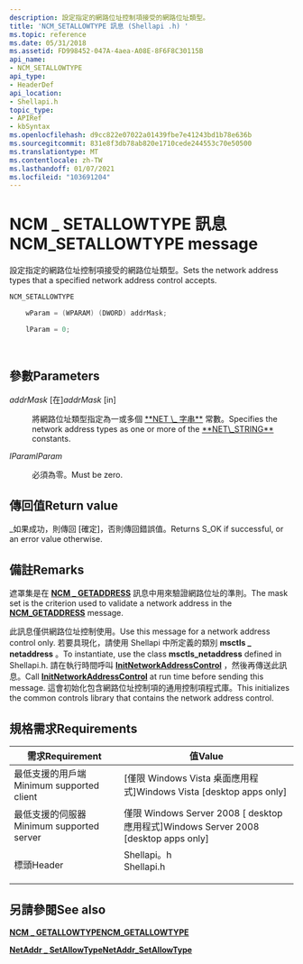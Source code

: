 ```yaml
---
description: 設定指定的網路位址控制項接受的網路位址類型。
title: 'NCM_SETALLOWTYPE 訊息 (Shellapi .h) '
ms.topic: reference
ms.date: 05/31/2018
ms.assetid: FD998452-047A-4aea-A08E-8F6F8C30115B
api_name:
- NCM_SETALLOWTYPE
api_type:
- HeaderDef
api_location:
- Shellapi.h
topic_type:
- APIRef
- kbSyntax
ms.openlocfilehash: d9cc822e07022a01439fbe7e41243bd1b78e636b
ms.sourcegitcommit: 831e8f3db78ab820e1710cede244553c70e50500
ms.translationtype: MT
ms.contentlocale: zh-TW
ms.lasthandoff: 01/07/2021
ms.locfileid: "103691204"
---
```

# <a name="ncm_setallowtype-message"></a><span data-ttu-id="e8281-103">NCM \_ SETALLOWTYPE 訊息</span><span class="sxs-lookup"><span data-stu-id="e8281-103">NCM\_SETALLOWTYPE message</span></span>

<span data-ttu-id="e8281-104">設定指定的網路位址控制項接受的網路位址類型。</span><span class="sxs-lookup"><span data-stu-id="e8281-104">Sets the network address types that a specified network address control accepts.</span></span>


```C++
NCM_SETALLOWTYPE

    wParam = (WPARAM) (DWORD) addrMask;

    lParam = 0;            

            
```



## <a name="parameters"></a><span data-ttu-id="e8281-105">參數</span><span class="sxs-lookup"><span data-stu-id="e8281-105">Parameters</span></span>

<dl> <dt>

<span data-ttu-id="e8281-106">*addrMask* \[在\]</span><span class="sxs-lookup"><span data-stu-id="e8281-106">*addrMask* \[in\]</span></span>
</dt> <dd><span data-ttu-id="e8281-107">將網路位址類型指定為一或多個 <a href="net-string.md">**NET \_ 字串**</a> 常數。</span><span class="sxs-lookup"><span data-stu-id="e8281-107">Specifies the network address types as one or more of the <a href="net-string.md">**NET\_STRING**</a> constants.</span></span></dd> <dt>

<span data-ttu-id="e8281-108">*lParam*</span><span class="sxs-lookup"><span data-stu-id="e8281-108">*lParam*</span></span> 
</dt> <dd><span data-ttu-id="e8281-109">必須為零。</span><span class="sxs-lookup"><span data-stu-id="e8281-109">Must be zero.</span></span></dd> </dl>

## <a name="return-value"></a><span data-ttu-id="e8281-110">傳回值</span><span class="sxs-lookup"><span data-stu-id="e8281-110">Return value</span></span>

<span data-ttu-id="e8281-111">\_如果成功，則傳回 [確定]，否則傳回錯誤值。</span><span class="sxs-lookup"><span data-stu-id="e8281-111">Returns S\_OK if successful, or an error value otherwise.</span></span>

## <a name="remarks"></a><span data-ttu-id="e8281-112">備註</span><span class="sxs-lookup"><span data-stu-id="e8281-112">Remarks</span></span>

<span data-ttu-id="e8281-113">遮罩集是在 [**NCM \_ GETADDRESS**](ncm-getaddress.md) 訊息中用來驗證網路位址的準則。</span><span class="sxs-lookup"><span data-stu-id="e8281-113">The mask set is the criterion used to validate a network address in the [**NCM\_GETADDRESS**](ncm-getaddress.md) message.</span></span>

<span data-ttu-id="e8281-114">此訊息僅供網路位址控制使用。</span><span class="sxs-lookup"><span data-stu-id="e8281-114">Use this message for a network address control only.</span></span> <span data-ttu-id="e8281-115">若要具現化，請使用 Shellapi 中所定義的類別 **msctls \_ netaddress** 。</span><span class="sxs-lookup"><span data-stu-id="e8281-115">To instantiate, use the class **msctls\_netaddress** defined in Shellapi.h.</span></span> <span data-ttu-id="e8281-116">請在執行時間呼叫 [**InitNetworkAddressControl**](/windows/desktop/api/Shellapi/nf-shellapi-initnetworkaddresscontrol) ，然後再傳送此訊息。</span><span class="sxs-lookup"><span data-stu-id="e8281-116">Call [**InitNetworkAddressControl**](/windows/desktop/api/Shellapi/nf-shellapi-initnetworkaddresscontrol) at run time before sending this message.</span></span> <span data-ttu-id="e8281-117">這會初始化包含網路位址控制項的通用控制項程式庫。</span><span class="sxs-lookup"><span data-stu-id="e8281-117">This initializes the common controls library that contains the network address control.</span></span>

## <a name="requirements"></a><span data-ttu-id="e8281-118">規格需求</span><span class="sxs-lookup"><span data-stu-id="e8281-118">Requirements</span></span>



| <span data-ttu-id="e8281-119">需求</span><span class="sxs-lookup"><span data-stu-id="e8281-119">Requirement</span></span> | <span data-ttu-id="e8281-120">值</span><span class="sxs-lookup"><span data-stu-id="e8281-120">Value</span></span> |
|-------------------------------------|---------------------------------------------------------------------------------------|
| <span data-ttu-id="e8281-121">最低支援的用戶端</span><span class="sxs-lookup"><span data-stu-id="e8281-121">Minimum supported client</span></span><br/> | <span data-ttu-id="e8281-122">\[僅限 Windows Vista 桌面應用程式\]</span><span class="sxs-lookup"><span data-stu-id="e8281-122">Windows Vista \[desktop apps only\]</span></span><br/>                                        |
| <span data-ttu-id="e8281-123">最低支援的伺服器</span><span class="sxs-lookup"><span data-stu-id="e8281-123">Minimum supported server</span></span><br/> | <span data-ttu-id="e8281-124">僅限 Windows Server 2008 \[ desktop 應用程式\]</span><span class="sxs-lookup"><span data-stu-id="e8281-124">Windows Server 2008 \[desktop apps only\]</span></span><br/>                                  |
| <span data-ttu-id="e8281-125">標頭</span><span class="sxs-lookup"><span data-stu-id="e8281-125">Header</span></span><br/>                   | <dl> <span data-ttu-id="e8281-126"><dt>Shellapi。h</dt></span><span class="sxs-lookup"><span data-stu-id="e8281-126"><dt>Shellapi.h</dt></span></span> </dl> |



## <a name="see-also"></a><span data-ttu-id="e8281-127">另請參閱</span><span class="sxs-lookup"><span data-stu-id="e8281-127">See also</span></span>

<dl> <dt>

[<span data-ttu-id="e8281-128">**NCM \_ GETALLOWTYPE**</span><span class="sxs-lookup"><span data-stu-id="e8281-128">**NCM\_GETALLOWTYPE**</span></span>](ncm-getallowtype.md)
</dt> <dt>

[<span data-ttu-id="e8281-129">**NetAddr \_ SetAllowType**</span><span class="sxs-lookup"><span data-stu-id="e8281-129">**NetAddr\_SetAllowType**</span></span>](/windows/desktop/api/Shellapi/nf-shellapi-netaddr_setallowtype)
</dt> </dl>

 

 




